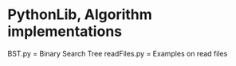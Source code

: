 # PythonLib, Algorithm implementations
BST.py = Binary Search Tree
readFiles.py = Examples on read files

